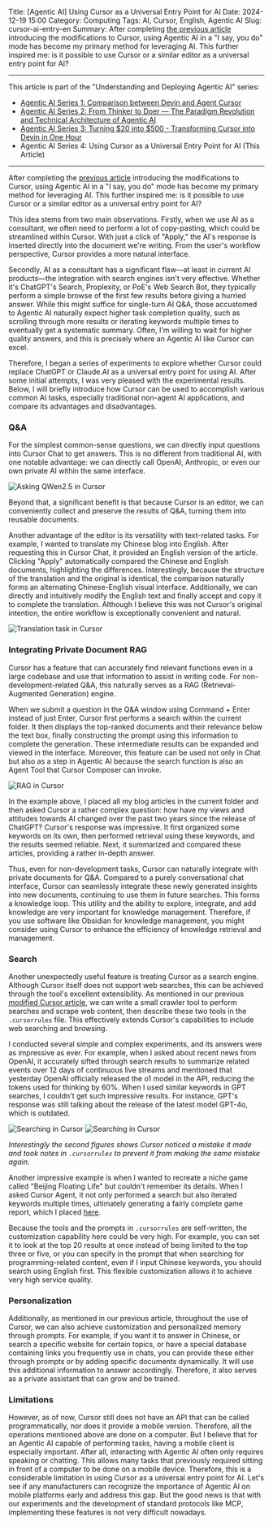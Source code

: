 Title: [Agentic AI] Using Cursor as a Universal Entry Point for AI
Date: 2024-12-19 15:00
Category: Computing
Tags: AI, Cursor, English, Agentic AI
Slug: cursor-ai-entry-en
Summary: After completing [the previous article](/cursor-to-devin-en.html) introducing the modifications to Cursor, using Agentic AI in a "I say, you do" mode has become my primary method for leveraging AI. This further inspired me: is it possible to use Cursor or a similar editor as a universal entry point for AI? 

---

This article is part of the "Understanding and Deploying Agentic AI" series:

* [Agentic AI Series 1: Comparison between Devin and Agent Cursor](/devin-vs-agent-cursor-en.html)
* [Agentic AI Series 2: From Thinker to Doer — The Paradigm Revolution and Technical Architecture of Agentic AI](/agentic-ai-en.html)
* [Agentic AI Series 3: Turning &#36;20 into &#36;500 - Transforming Cursor into Devin in One Hour](/cursor-to-devin-en.html)
* Agentic AI Series 4: Using Cursor as a Universal Entry Point for AI (This Article)

---

After completing the [previous article](/cursor-to-devin-en.html) introducing the modifications to Cursor, using Agentic AI in a "I say, you do" mode has become my primary method for leveraging AI. This further inspired me: is it possible to use Cursor or a similar editor as a universal entry point for AI?

This idea stems from two main observations. Firstly, when we use AI as a consultant, we often need to perform a lot of copy-pasting, which could be streamlined within Cursor. With just a click of "Apply," the AI's response is inserted directly into the document we're writing. From the user's workflow perspective, Cursor provides a more natural interface.

Secondly, AI as a consultant has a significant flaw—at least in current AI products—the integration with search engines isn't very effective. Whether it's ChatGPT's Search, Proplexity, or PoE's Web Search Bot, they typically perform a simple browse of the first few results before giving a hurried answer. While this might suffice for single-turn AI Q&A, those accustomed to Agentic AI naturally expect higher task completion quality, such as scrolling through more results or iterating keywords multiple times to eventually get a systematic summary. Often, I'm willing to wait for higher quality answers, and this is precisely where an Agentic AI like Cursor can excel.

Therefore, I began a series of experiments to explore whether Cursor could replace ChatGPT or Claude.AI as a universal entry point for using AI. After some initial attempts, I was very pleased with the experimental results. Below, I will briefly introduce how Cursor can be used to accomplish various common AI tasks, especially traditional non-agent AI applications, and compare its advantages and disadvantages.

### Q&A

For the simplest common-sense questions, we can directly input questions into Cursor Chat to get answers. This is no different from traditional AI, with one notable advantage: we can directly call OpenAI, Anthropic, or even our own private AI within the same interface.

![Asking QWen2.5 in Cursor](/images/cursor-entry-chat-en.png)

Beyond that, a significant benefit is that because Cursor is an editor, we can conveniently collect and preserve the results of Q&A, turning them into reusable documents.

Another advantage of the editor is its versatility with text-related tasks. For example, I wanted to translate my Chinese blog into English. After requesting this in Cursor Chat, it provided an English version of the article. Clicking "Apply" automatically compared the Chinese and English documents, highlighting the differences. Interestingly, because the structure of the translation and the original is identical, the comparison naturally forms an alternating Chinese-English visual interface. Additionally, we can directly and intuitively modify the English text and finally accept and copy it to complete the translation. Although I believe this was not Cursor's original intention, the entire workflow is exceptionally convenient and natural.

![Translation task in Cursor](/images/cursor-entry-translate.jpeg)

### Integrating Private Document RAG

Cursor has a feature that can accurately find relevant functions even in a large codebase and use that information to assist in writing code. For non-development-related Q&A, this naturally serves as a RAG (Retrieval-Augmented Generation) engine.

When we submit a question in the Q&A window using Command + Enter instead of just Enter, Cursor first performs a search within the current folder. It then displays the top-ranked documents and their relevance below the text box, finally constructing the prompt using this information to complete the generation. These intermediate results can be expanded and viewed in the interface. Moreover, this feature can be used not only in Chat but also as a step in Agentic AI because the search function is also an Agent Tool that Cursor Composer can invoke.

![RAG in Cursor](/images/cursor-entry-rag-en.png)

In the example above, I placed all my blog articles in the current folder and then asked Cursor a rather complex question: how have my views and attitudes towards AI changed over the past two years since the release of ChatGPT? Cursor's response was impressive. It first organized some keywords on its own, then performed retrieval using these keywords, and the results seemed reliable. Next, it summarized and compared these articles, providing a rather in-depth answer.

Thus, even for non-development tasks, Cursor can naturally integrate with private documents for Q&A. Compared to a purely conversational chat interface, Cursor can seamlessly integrate these newly generated insights into new documents, continuing to use them in future searches. This forms a knowledge loop. This utility and the ability to explore, integrate, and add knowledge are very important for knowledge management. Therefore, if you use software like Obsidian for knowledge management, you might consider using Cursor to enhance the efficiency of knowledge retrieval and management.

### Search

Another unexpectedly useful feature is treating Cursor as a search engine. Although Cursor itself does not support web searches, this can be achieved through the tool's excellent extensibility. As mentioned in our previous [modified Cursor article](/cursor-to-devin-en.html), we can write a small crawler tool to perform searches and scrape web content, then describe these two tools in the `.cursorrules` file. This effectively extends Cursor's capabilities to include web searching and browsing.

I conducted several simple and complex experiments, and its answers were as impressive as ever. For example, when I asked about recent news from OpenAI, it accurately sifted through search results to summarize related events over 12 days of continuous live streams and mentioned that yesterday OpenAI officially released the o1 model in the API, reducing the tokens used for thinking by 60%. When I used similar keywords in GPT searches, I couldn't get such impressive results. For instance, GPT's response was still talking about the release of the latest model GPT-4o, which is outdated.

![Searching in Cursor](/images/cursor-entry-search-1-en.png)
![Searching in Cursor](/images/cursor-entry-search-2-en.png)

*Interestingly the second figures shows Cursor noticed a mistake it made and took notes in `.cursorrules` to prevent it from making the same mistake again.*

Another impressive example is when I wanted to recreate a niche game called "Beijing Floating Life" but couldn't remember its details. When I asked Cursor Agent, it not only performed a search but also iterated keywords multiple times, ultimately generating a fairly complete game report, which I placed [here](https://yage.ai/beijing_life_story.html).

Because the tools and the prompts in `.cursorrules` are self-written, the customization capability here could be very high. For example, you can set it to look at the top 20 results at once instead of being limited to the top three or five, or you can specify in the prompt that when searching for programming-related content, even if I input Chinese keywords, you should search using English first. This flexible customization allows it to achieve very high service quality.

### Personalization

Additionally, as mentioned in our previous article, throughout the use of Cursor, we can also achieve customization and personalized memory through prompts. For example, if you want it to answer in Chinese, or search a specific website for certain topics, or have a special database containing links you frequently use in chats, you can provide these either through prompts or by adding specific documents dynamically. It will use this additional information to answer accordingly. Therefore, it also serves as a private assistant that can grow and be trained.

### Limitations

However, as of now, Cursor still does not have an API that can be called programmatically, nor does it provide a mobile version. Therefore, all the operations mentioned above are done on a computer. But I believe that for an Agentic AI capable of performing tasks, having a mobile client is especially important. After all, interacting with Agentic AI often only requires speaking or chatting. This allows many tasks that previously required sitting in front of a computer to be done on a mobile device. Therefore, this is a considerable limitation in using Cursor as a universal entry point for AI. Let's see if any manufacturers can recognize the importance of Agentic AI on mobile platforms early and address this gap. But the good news is that with our experiments and the development of standard protocols like MCP, implementing these features is not very difficult nowadays.